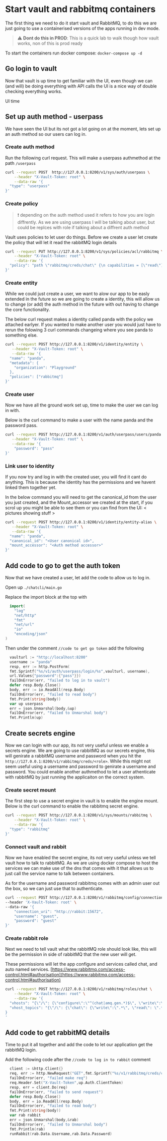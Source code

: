 # Start vault and rabbitmq containers

The first thing we need to do it start vault and RabbitMQ, to do this we are just going to use a containerised versions of the apps running in dev mode.

> :warning: **Dont do this in PROD**: This is a quick lab to walk though how vault works, non of this is prod ready

To start the containers run docker compose:
`docker-compose up -d`

## Go login to vault

Now that vault is up time to get familiar with the UI, even though we can (and will) be doing everything with API calls the UI is a nice way of double checking everything works.

UI time

## Set up auth method - userpass

We have seen the UI but its not got a lot going on at the moment, lets set up an auth method so our users can log in.

### Create auth method

Run the following curl request. This will make a userpass authmethod at the path `/userpass`

``` bash
curl --request POST  http://127.0.0.1:8200/v1/sys/auth/userpass \
    --header "X-Vault-Token: root" \
    --data-raw '{
  "type": "userpass"
}'
```

### Create policy

> :exclamation: depending on the auth method used it refers to how you are login diffrently. As we are using userpass I will be talking about user, but could be replces with role if talking about a diffrent auth method

Vault uses policies to let user do things. Before we create a user let create the policy that will let it read the rabbitMQ login details

``` bash
curl --request PUT http://127.0.0.1:8200/v1/sys/policies/acl/rabbitmq \
    --header "X-Vault-Token: root" \
    --data-raw '{
  "policy": "path \"rabbitmq/creds/chat\" {\n capabilities = [\"read\"]\n}"
}'
```

### Create entity

While we could just create a user, we want to alow our app to be easly extended in the future so we are going to create a identity, this will allow us to change (or add) the auth method in the future with out having to change the core functionality.

The below curl request makes a identity called panda with the policy we attached earlyer. If you wanted to make another user you would just have to rerun the folowing 3 curl commands changeing where you see panda to something else.

``` bash
curl --request POST http://127.0.0.1:8200/v1/identity/entity \
   --header "X-Vault-Token: root" \
   --data-raw '{
  "name": "panda",
  "metadata": {
    "organization": "Playground"
  },
  "policies": ["rabbitmq"]
}'
```

### Create user

Now we have all the ground work set up, time to make the user we can log in with.

Below is the curl command to make a user with the name panda and the password pass. 

``` bash
curl --request POST http://127.0.0.1:8200/v1/auth/userpass/users/panda \
   --header "X-Vault-Token: root" \
   --data-raw '{
    "password": "pass"
}'
```

### Link user to identity

If you now try and log in with the created user, you will find it cant do anything. This is because the identity has the permissions and we havent linked them together yet.  

In the below command you will need to get the canonical_id from the user you just created, and the Mount_accessor we created at the start, if you scrol up you might be able to see them or you can find from the UI:
< pictures showing stuff >

``` bash
curl --request POST http://127.0.0.1:8200/v1/identity/entity-alias \
   --header "X-Vault-Token: root" \
   --data-raw '{
  "name": "panda",
  "canonical_id": "<User canonical id>",
  "mount_accessor": "<Auth method accessor>"
}'
```

## Add code to go to get the auth token

Now that we have created a user, let add the code to allow us to log in.

Open up `./chatcli/main.go`

Replace the import block at the top with

``` go
  import(
    "log"
    "net/http"
    "fmt"
    "net/url"
    "io"
    "encoding/json"
)
```

Then under the comment `//code to get go token` add the following

``` go
  vaulturl := "http://localhost:8200"
  username := "panda"
  resp, err := http.PostForm(
  fmt.Sprintf("%s/v1/auth/userpass/login/%s",vaulturl, username),
  url.Values{"password":{"pass"}})
  failOnError(err, "failed to log in to vault")
  defer resp.Body.Close()
  body, err := io.ReadAll(resp.Body)
  failOnError(err, "failed to read body")
  fmt.Print(string(body))
  var up userpass
  err = json.Unmarshal(body,&up)
  failOnError(err, "failed to Unmarshal body")
  fmt.Println(up)
```

## Create secrets engine

Now we can login with our app, its not very useful unless we enable a secrets engine. We are going to use rabbitMQ as our secrets engine, this will genirate a rabbitMQ username and password when you hit the `http://127.0.0.1:8200/v1/rabbitmq/creds/<role>`. While this might not seem useful using a username and password to genirate a username and password. You could enable another authmethod to let a user athenticate with rabbitMQ by just running the applicaiton on the correct system.

### Create secret mount

The first step to use a secret engine in vault is to enable the engine mount. Below is the curl command to enable the rabbitmq secret engine.

``` bash
curl --request POST http://127.0.0.1:8200/v1/sys/mounts/rabbitmq \
    --header "X-Vault-Token: root" \
    --data-raw '{
  "type": "rabbitmq"
}'
```

### Connect vault and rabbit

Now we have enabled the secret engine, its not very useful unless we tell vault how to talk to rabbitMQ.
As we are using docker compose to host the services we can make use of the dns that comes with it that allows us to just call the service name to talk between containers.

As for the username and password rabbitmq comes with an admin user out the box, so we can just use that to authenticate.

``` bash
curl --request POST http://127.0.0.1:8200/v1/rabbitmq/config/connection \
--header 'X-Vault-Token: root' \
--data-raw '{
    "connection_uri": "http://rabbit:15672",
    "username": "guest",
    "password": "guest"
}'
```

### Create rabbit role

Next we need to tell vault what the rabbitMQ role should look like, this will be the permission in side of rabbitMQ that the new user will get.

These permissions will let the app configure and services called chat, and auto named services. [https://www.rabbitmq.com/access-control.html#authorisation](https://www.rabbitmq.com/access-control.html#authorisation)

``` bash
curl --request POST http://127.0.0.1:8200/v1/rabbitmq/roles/chat \
    --header "X-Vault-Token: root" \
    --data-raw '{
  "vhosts": "{\"/\": {\"configure\":\"^(chat|amq.gen.*)$\", \"write\":\"^(chat|amq.gen.*)$\", \"read\": \"^(chat|amq.gen.*)$\"}}",
  "vhost_topics": "{\"/\": {\"chat\": {\"write\":\".*\", \"read\": \".*\"}}}"
}
'
```

## Add code to get rabbitMQ details

Time to put it all together and add the code to let our application get the rabbitMQ login.

Add the following code after the `//code to log in to rabbit` comment

``` go
  client := &http.Client{}
  req, err := http.NewRequest("GET",fmt.Sprintf("%s/v1/rabbitmq/creds/chat", vaulturl),nil)
  failOnError(err, "failed make req")
  req.Header.Set("X-Vault-Token",up.Auth.ClientToken)
  resp, err = client.Do(req)
  failOnError(err, "failed to send request")
  defer resp.Body.Close()
  body, err = io.ReadAll(resp.Body)
  failOnError(err, "failed to read body")
  fmt.Print(string(body))
  var rab rabbit
  err = json.Unmarshal(body,&rab)
  failOnError(err, "failed to Unmarshal body")
  fmt.Println(rab)
  runRabbit(rab.Data.Username,rab.Data.Password)
```
